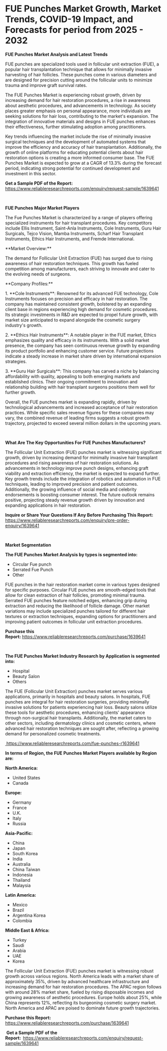 <p><h1>FUE Punches Market Growth, Market Trends, COVID-19 Impact, and Forecasts for period from 2025 - 2032</h1></p><p><strong>FUE Punches Market Analysis and Latest Trends</strong></p>
<p><p>FUE punches are specialized tools used in follicular unit extraction (FUE), a popular hair transplantation technique that allows for minimally invasive harvesting of hair follicles. These punches come in various diameters and are designed for precision cutting around the follicular units to minimize trauma and improve graft survival rates.</p><p>The FUE Punches Market is experiencing robust growth, driven by increasing demand for hair restoration procedures, a rise in awareness about aesthetic procedures, and advancements in technology. As society places greater emphasis on personal appearance, more individuals are seeking solutions for hair loss, contributing to the market's expansion. The integration of innovative materials and designs in FUE punches enhances their effectiveness, further stimulating adoption among practitioners.</p><p>Key trends influencing the market include the rise of minimally invasive surgical techniques and the development of automated systems that improve the efficiency and accuracy of hair transplantation. Additionally, the growth of online platforms for educating potential clients about hair restoration options is creating a more informed consumer base. The FUE Punches Market is expected to grow at a CAGR of 13.3% during the forecast period, indicating strong potential for continued development and investment in this sector.</p></p>
<p><strong>Get a Sample PDF of the Report:&nbsp;</strong> <a href="https://www.reliableresearchreports.com/enquiry/request-sample/1639641?utm_campaign=34&utm_medium=2&utm_source=Github&utm_content=ia&utm_term=13042025&utm_id=fue-punches">https://www.reliableresearchreports.com/enquiry/request-sample/1639641</a></p>
<p>&nbsp;</p>
<p><strong>FUE Punches Major Market Players</strong></p>
<p><p>The Fue Punches Market is characterized by a range of players offering specialized instruments for hair transplant procedures. Key competitors include Ellis Instrument, Saint-Anla Instruments, Cole Instruments, Guru Hair Surgicals, Tejco Vision, Mamba Instruments, Scharf Hair Transplant Instruments, Ethics Hair Instruments, and Fremde International. </p><p>**Market Overview:**</p><p>The demand for Follicular Unit Extraction (FUE) has surged due to rising awareness of hair restoration techniques. This growth has fueled competition among manufacturers, each striving to innovate and cater to the evolving needs of surgeons.</p><p>**Company Profiles:**</p><p>1. **Cole Instruments**: Renowned for its advanced FUE technology, Cole Instruments focuses on precision and efficacy in hair restoration. The company has maintained consistent growth, bolstered by an expanding client base in regions experiencing high demand for cosmetic procedures. Its strategic investments in R&D are expected to propel future growth, with market size anticipated to expand alongside the cosmetic surgery industry's growth.</p><p>2. **Ethics Hair Instruments**: A notable player in the FUE market, Ethics emphasizes quality and efficacy in its instruments. With a solid market presence, the company has seen continuous revenue growth by expanding its product portfolio and enhancing customer service. Future projections indicate a steady increase in market share driven by international expansion strategies.</p><p>3. **Guru Hair Surgicals**: This company has carved a niche by balancing affordability with quality, appealing to both emerging markets and established clinics. Their ongoing commitment to innovation and relationship building with hair transplant surgeons positions them well for further growth.</p><p>Overall, the FUE punches market is expanding rapidly, driven by technological advancements and increased acceptance of hair restoration practices. While specific sales revenue figures for these companies may vary, the combined revenue of leading firms suggests a robust growth trajectory, projected to exceed several million dollars in the upcoming years.</p></p>
<p>&nbsp;</p>
<p><strong>What Are The Key Opportunities For FUE Punches Manufacturers?</strong></p>
<p><p>The Follicular Unit Extraction (FUE) punches market is witnessing significant growth, driven by increasing demand for minimally invasive hair transplant procedures and rising awareness of hair restoration solutions. As advancements in technology improve punch designs, enhancing graft viability and extraction efficiency, the market is expected to expand further. Key growth trends include the integration of robotics and automation in FUE techniques, leading to improved precision and patient outcomes. Additionally, the growing influence of social media and celebrity endorsements is boosting consumer interest. The future outlook remains positive, projecting steady revenue growth driven by innovation and expanding applications in hair restoration.</p></p>
<p><strong>Inquire or Share Your Questions If Any Before Purchasing This Report:</strong> <a href="https://www.reliableresearchreports.com/enquiry/pre-order-enquiry/1639641?utm_campaign=34&utm_medium=2&utm_source=Github&utm_content=ia&utm_term=13042025&utm_id=fue-punches">https://www.reliableresearchreports.com/enquiry/pre-order-enquiry/1639641</a></p>
<p>&nbsp;</p>
<p><strong>Market Segmentation</strong></p>
<p><strong>The FUE Punches Market Analysis by types is segmented into:</strong></p>
<p><ul><li>Circular Fue punch</li><li>Serrated Fue Punch</li><li>Other</li></ul></p>
<p><p>FUE punches in the hair restoration market come in various types designed for specific purposes. Circular FUE punches are smooth-edged tools that allow for clean extraction of hair follicles, promoting minimal trauma. Serrated FUE punches feature notched edges, enhancing grip during extraction and reducing the likelihood of follicle damage. Other market variations may include specialized punches tailored for different hair textures or extraction techniques, expanding options for practitioners and improving patient outcomes in follicular unit extraction procedures.</p></p>
<p><strong>Purchase this Report:&nbsp;</strong><a href="https://www.reliableresearchreports.com/purchase/1639641?utm_campaign=34&utm_medium=2&utm_source=Github&utm_content=ia&utm_term=13042025&utm_id=fue-punches">https://www.reliableresearchreports.com/purchase/1639641</a></p>
<p>&nbsp;</p>
<p><strong>The FUE Punches Market Industry Research by Application is segmented into:</strong></p>
<p><ul><li>Hospital</li><li>Beauty Salon</li><li>Others</li></ul></p>
<p><p>The FUE (Follicular Unit Extraction) punches market serves various applications, primarily in hospitals and beauty salons. In hospitals, FUE punches are integral for hair restoration surgeries, providing minimally invasive solutions for patients experiencing hair loss. Beauty salons utilize these tools for aesthetic procedures, enhancing clients' appearance through non-surgical hair transplants. Additionally, the market caters to other sectors, including dermatology clinics and cosmetic centers, where advanced hair restoration techniques are sought after, reflecting a growing demand for personalized cosmetic treatments.</p></p>
<p><a href="https://www.reliableresearchreports.com/fue-punches-r1639641?utm_campaign=34&utm_medium=2&utm_source=Github&utm_content=ia&utm_term=13042025&utm_id=fue-punches">&nbsp;https://www.reliableresearchreports.com/fue-punches-r1639641</a></p>
<p><strong>In terms of Region, the FUE Punches Market Players available by Region are:</strong></p>
<p>
    <p> <strong> North America: </strong>
        <ul>
            <li>United States</li>
            <li>Canada</li>
        </ul>
        </p> 
    <p> <strong> Europe: </strong>
        <ul>
            <li>Germany</li>
            <li>France</li>
            <li>U.K.</li>
            <li>Italy</li>
            <li>Russia</li>
        </ul>
        </p> 
    <p> <strong> Asia-Pacific: </strong>
        <ul>
            <li>China</li>
            <li>Japan</li>
            <li>South Korea</li>
            <li>India</li>
            <li>Australia</li>
            <li>China Taiwan</li>
            <li>Indonesia</li>
            <li>Thailand</li>
            <li>Malaysia</li>
        </ul>
        </p> 
    <p> <strong> Latin America: </strong>
        <ul>
            <li>Mexico</li>
            <li>Brazil</li>
            <li>Argentina Korea</li>
            <li>Colombia</li>
        </ul>
        </p> 
    <p> <strong> Middle East & Africa: </strong>
        <ul>
            <li>Turkey</li>
            <li>Saudi</li>
            <li>Arabia</li>
            <li>UAE</li>
            <li>Korea</li>
        </ul>
    </p>
    </p>
<p><p>The Follicular Unit Extraction (FUE) punches market is witnessing robust growth across various regions. North America leads with a market share of approximately 35%, driven by advanced healthcare infrastructure and increasing demand for hair restoration procedures. The APAC region follows with around 28% market share, fueled by rising disposable incomes and growing awareness of aesthetic procedures. Europe holds about 25%, while China represents 12%, reflecting its burgeoning cosmetic surgery market. North America and APAC are poised to dominate future growth trajectories.</p></p>
<p><strong>Purchase this Report: </strong><a href="https://www.reliableresearchreports.com/purchase/1639641?utm_campaign=34&utm_medium=2&utm_source=Github&utm_content=ia&utm_term=13042025&utm_id=fue-punches">https://www.reliableresearchreports.com/purchase/1639641</a></p>
<p>&nbsp;<strong>Get a Sample PDF of the Report:&nbsp;&nbsp;</strong><a href="https://www.reliableresearchreports.com/enquiry/request-sample/1639641?utm_campaign=34&utm_medium=2&utm_source=Github&utm_content=ia&utm_term=13042025&utm_id=fue-punches">https://www.reliableresearchreports.com/enquiry/request-sample/1639641</a></p>
<p><strong></strong></p>
<p><p></p><p></p><p></p></p>
